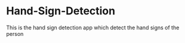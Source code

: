 # Hand-Sign-Detection
This is the hand sign detection app which detect the hand signs of the person
